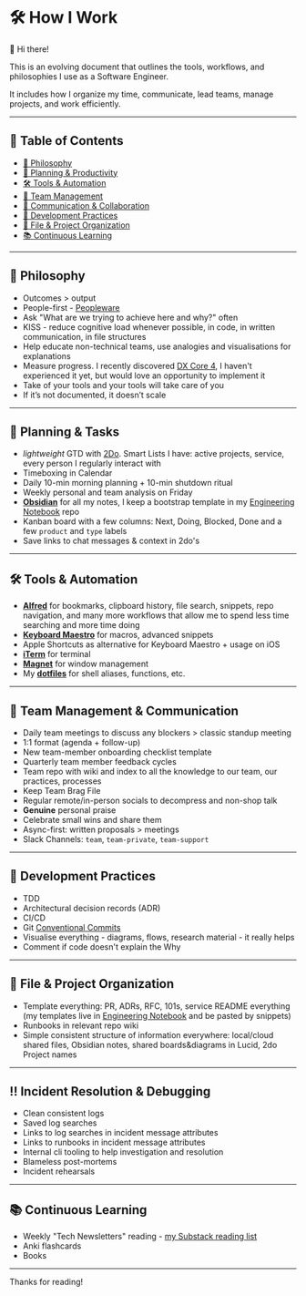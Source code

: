 # 🛠️ How I Work

👋 Hi there!

This is an evolving document that outlines the tools, workflows, and philosophies I use as a Software Engineer.

It includes how I organize my time, communicate, lead teams, manage projects, and work efficiently.

---

## 📑 Table of Contents

- [🧠 Philosophy](#-philosophy)
- [📅 Planning & Productivity](#-planning--productivity)
- [🛠️ Tools & Automation](#️-tools--automation)
- [👥 Team Management](#-team-management)
- [📣 Communication & Collaboration](#-communication--collaboration)
- [🧪 Development Practices](#-development-practices)
- [📁 File & Project Organization](#-file--project-organization)
- [📚 Continuous Learning](#-continuous-learning)

---

## 🧠 Philosophy

- Outcomes > output
- People-first - [Peopleware](https://www.amazon.co.uk/Peopleware-Productive-Projects-Tom-DeMarco/dp/0932633439)
- Ask "What are we trying to achieve here and why?" often
- KISS - reduce cognitive load whenever possible, in code, in written communication, in file structures
- Help educate non-technical teams, use analogies and visualisations for explanations
- Measure progress. I recently discovered [DX Core 4](https://getdx.com/news/introducing-the-dx-core-4/), I haven't experienced it yet, but would love an opportunity to implement it
- Take of your tools and your tools will take care of you
- If it’s not documented, it doesn’t scale

---

## 📅 Planning & Tasks

- _lightweight_ GTD with [2Do](https://www.2doapp.com/). Smart Lists I have: active projects, service, every person I regularly interact with
- Timeboxing in Calendar
- Daily 10-min morning planning + 10-min shutdown ritual
- Weekly personal and team analysis on Friday
- [**Obsidian**](https://obsidian.md) for all my notes, I keep a bootstrap template in my [Engineering Notebook](https://github.com/aleksgorbenko/engineering-notebook) repo
- Kanban board with a few columns: Next, Doing, Blocked, Done and a few `product` and `type` labels
- Save links to chat messages & context in 2do's

---

## 🛠️ Tools & Automation

- [**Alfred**](https://alfred.app) for bookmarks, clipboard history, file search, snippets, repo navigation, and many more workflows that allow me to spend less time searching and more time doing
- [**Keyboard Maestro**](https://www.keyboardmaestro.com) for macros, advanced snippets
- Apple Shortcuts as alternative for Keyboard Maestro + usage on iOS
- [**iTerm**]() for terminal
- [**Magnet**](https://magnet.crowdcafe.com) for window management
- My [**dotfiles**](https://github.com/aleksgorbenko/dotfiles) for shell aliases, functions, etc.

---

## 👥 Team Management & Communication

- Daily team meetings to discuss any blockers > classic standup meeting
- 1:1 format (agenda + follow-up)
- New team-member onboarding checklist template
- Quarterly team member feedback cycles
- Team repo with wiki and index to all the knowledge to our team, our practices, processes
- Keep Team Brag File
- Regular remote/in-person socials to decompress and non-shop talk
- **Genuine** personal praise
- Celebrate small wins and share them
- Async-first: written proposals > meetings
- Slack Channels: `team`, `team-private`, `team-support`

---

## 🧪 Development Practices

- TDD
- Architectural decision records (ADR)
- CI/CD
- Git [Conventional Commits](https://www.conventionalcommits.org/en/v1.0.0/)
- Visualise everything - diagrams, flows, research material - it really helps
- Comment if code doesn't explain the Why

---

## 📁 File & Project Organization

- Template everything: PR, ADRs, RFC, 101s, service README everything (my templates live in [Engineering Notebook](https://github.com/aleksgorbenko/engineering-notebook) and be pasted by snippets)
- Runbooks in relevant repo wiki
- Simple consistent structure of information everywhere: local/cloud shared files, Obsidian notes, shared boards&diagrams in Lucid, 2do Project names

---

## ‼️ Incident Resolution & Debugging

- Clean consistent logs
- Saved log searches
- Links to log searches in incident message attributes
- Links to runbooks in incident message attributes
- Internal cli tooling to help investigation and resolution
- Blameless post-mortems
- Incident rehearsals

---

## 📚 Continuous Learning

- Weekly "Tech Newsletters" reading - [my Substack reading list](https://substack.com/@aleksgbko/reads)
- Anki flashcards
- Books

---

Thanks for reading!
